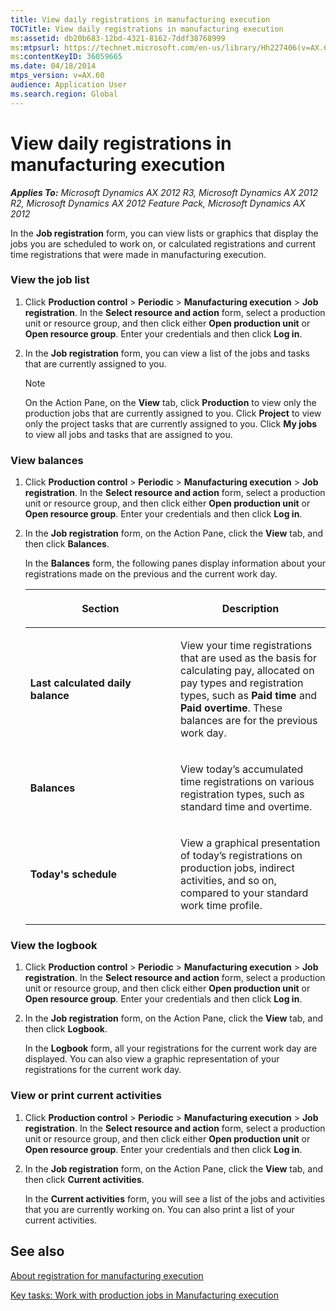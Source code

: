 ```yaml
---
title: View daily registrations in manufacturing execution
TOCTitle: View daily registrations in manufacturing execution
ms:assetid: db20b683-12bd-4321-8162-7ddf38768999
ms:mtpsurl: https://technet.microsoft.com/en-us/library/Hh227406(v=AX.60)
ms:contentKeyID: 36059665
ms.date: 04/18/2014
mtps_version: v=AX.60
audience: Application User
ms.search.region: Global
---
```


# View daily registrations in manufacturing execution 


_**Applies To:** Microsoft Dynamics AX 2012 R3, Microsoft Dynamics AX 2012 R2, Microsoft Dynamics AX 2012 Feature Pack, Microsoft Dynamics AX 2012_

In the **Job registration** form, you can view lists or graphics that display the jobs you are scheduled to work on, or calculated registrations and current time registrations that were made in manufacturing execution.

### View the job list

1.  Click **Production control** \> **Periodic** \> **Manufacturing execution** \> **Job registration**. In the **Select resource and action** form, select a production unit or resource group, and then click either **Open production unit** or **Open resource group**. Enter your credentials and then click **Log in**.

2.  In the **Job registration** form, you can view a list of the jobs and tasks that are currently assigned to you.
    

    > [!NOTE]
    > <P>On the Action Pane, on the <STRONG>View</STRONG> tab, click <STRONG>Production</STRONG> to view only the production jobs that are currently assigned to you. Click <STRONG>Project</STRONG> to view only the project tasks that are currently assigned to you. Click <STRONG>My jobs</STRONG> to view all jobs and tasks that are assigned to you.</P>



### View balances

1.  Click **Production control** \> **Periodic** \> **Manufacturing execution** \> **Job registration**. In the **Select resource and action** form, select a production unit or resource group, and then click either **Open production unit** or **Open resource group**. Enter your credentials and then click **Log in**.

2.  In the **Job registration** form, on the Action Pane, click the **View** tab, and then click **Balances**.
    
    In the **Balances** form, the following panes display information about your registrations made on the previous and the current work day.
    
    <table>
    <colgroup>
    <col style="width: 50%" />
    <col style="width: 50%" />
    </colgroup>
    <thead>
    <tr class="header">
    <th><p>Section</p></th>
    <th><p>Description</p></th>
    </tr>
    </thead>
    <tbody>
    <tr class="odd">
    <td><p><strong>Last calculated daily balance</strong></p></td>
    <td><p>View your time registrations that are used as the basis for calculating pay, allocated on pay types and registration types, such as <strong>Paid time</strong> and <strong>Paid overtime</strong>. These balances are for the previous work day.</p></td>
    </tr>
    <tr class="even">
    <td><p><strong>Balances</strong></p></td>
    <td><p>View today’s accumulated time registrations on various registration types, such as standard time and overtime.</p></td>
    </tr>
    <tr class="odd">
    <td><p><strong>Today's schedule</strong></p></td>
    <td><p>View a graphical presentation of today’s registrations on production jobs, indirect activities, and so on, compared to your standard work time profile.</p></td>
    </tr>
    </tbody>
    </table>


### View the logbook

1.  Click **Production control** \> **Periodic** \> **Manufacturing execution** \> **Job registration**. In the **Select resource and action** form, select a production unit or resource group, and then click either **Open production unit** or **Open resource group**. Enter your credentials and then click **Log in**.

2.  In the **Job registration** form, on the Action Pane, click the **View** tab, and then click **Logbook**.
    
    In the **Logbook** form, all your registrations for the current work day are displayed. You can also view a graphic representation of your registrations for the current work day.

### View or print current activities

1.  Click **Production control** \> **Periodic** \> **Manufacturing execution** \> **Job registration**. In the **Select resource and action** form, select a production unit or resource group, and then click either **Open production unit** or **Open resource group**. Enter your credentials and then click **Log in**.

2.  In the **Job registration** form, on the Action Pane, click the **View** tab, and then click **Current activities**.
    
    In the **Current activities** form, you will see a list of the jobs and activities that you are currently working on. You can also print a list of your current activities.

## See also

[About registration for manufacturing execution](about-registration-for-manufacturing-execution.md)

[Key tasks: Work with production jobs in Manufacturing execution](key-tasks-work-with-production-jobs-in-manufacturing-execution.md)

  


